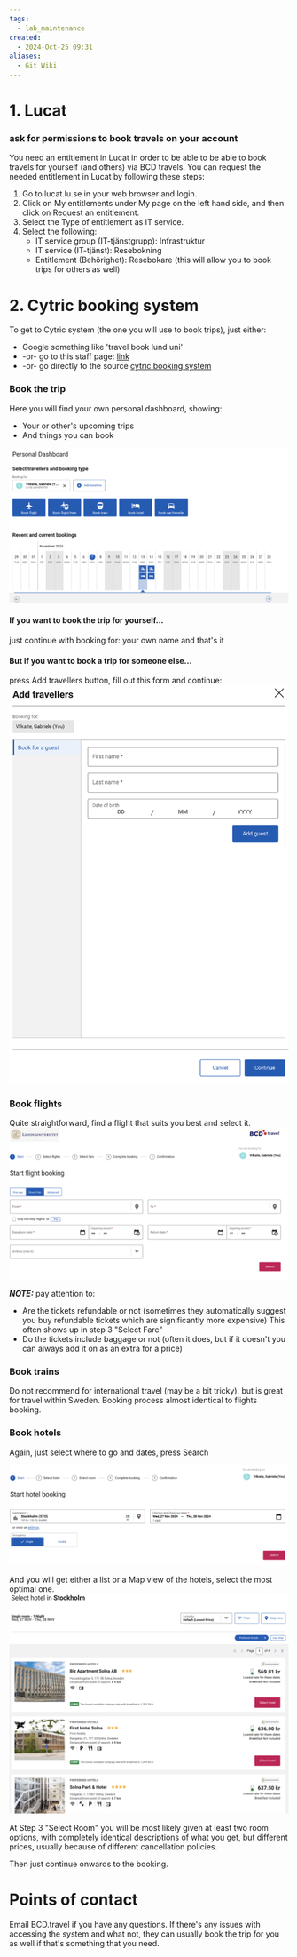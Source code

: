 ```yaml
---
tags:
  - lab_maintenance
created:
  - 2024-Oct-25 09:31
aliases:
  - Git Wiki
---
```

# 1. Lucat 
### ask for permissions to book travels on your account
You need an entitlement in Lucat in order to be able to be able to book travels for yourself (and others) via BCD travels. You can request the needed entitlement in Lucat by following these steps:
1. Go to lucat.lu.se in your web browser and login. 
2. Click on My entitlements under My page on the left hand side, and then click on Request an entitlement. 
3. Select the Type of entitlement as IT service. 
4. Select the following: 
	- IT service group (IT-tjänstgrupp): Infrastruktur 
	- IT service (IT-tjänst): Resebokning 
	- Entitlement (Behörighet): Resebokare (this will allow you to book trips for others as well)
# 2. Cytric booking system

To get to Cytric system (the one you will use to book trips), just either:
- Google something like 'travel book lund uni'
-  -or- go to this staff page: [link](https://www.staff.lu.se/support-and-tools/business-travel/how-book-trip)
- -or- go directly to the source [cytric booking system](https://resebokning.adm.lu.se/)


### Book the trip
Here you will find your own personal dashboard, showing:
- Your or other's upcoming trips
- And things you can book

![](./figs/travel_1.png)

#### If you want to book the trip for yourself...
just continue with booking for: your own name and that's it

#### But if you want to book a trip for someone else...
press Add travellers button, fill out this form and continue:
<br/>
![](./figs/travel_2.png)



### Book flights 

Quite straightforward, find a flight that suits you best and select it.
![](./figs/travel_3.png)

___NOTE:___ pay attention to:
- Are the tickets refundable or not (sometimes they automatically suggest you buy refundable tickets which are significantly more expensive) This often shows up in step 3 "Select Fare"
- Do the tickets include baggage or not (often it does, but if it doesn't you can always add it on as an extra for a price)

### Book trains
Do not recommend for international travel (may be a bit tricky), but is great for travel within Sweden.
Booking process almost identical to flights booking.

### Book hotels

Again, just select where to go and dates, press Search

![](./figs/travel_4.png)

And you will get either a list or a Map view of the hotels, select the most optimal one.
![](./figs/travel_5.png)

At Step 3 "Select Room" you will be most likely given at least two room options, with completely identical descriptions of what you get, but different prices, usually because of different cancellation policies.

Then just continue onwards to the booking.


# Points of contact 
Email BCD.travel if you have any questions. If there's any issues with accessing the system and what not, they can usually book the trip for you as well if that's something that you need.
